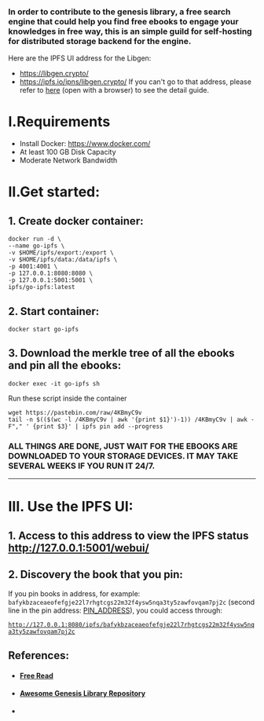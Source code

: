 ### In order to contribute to the genesis library, a free search engine that could help you find free ebooks to engage your knowledges in free way, this is an simple guild for self-hosting for distributed storage backend for the engine.

Here are the IPFS UI address for the Libgen:

- https://libgen.crypto/
- https://ipfs.io/ipns/libgen.crypto/
  If you can't go to that address, please refer to [here](index.html) (open with a browser) to see the detail guide.

# I.Requirements

- Install Docker: https://www.docker.com/
- At least 100 GB Disk Capacity
- Moderate Network Bandwidth

# II.Get started:

## 1. Create docker container:

```
docker run -d \
--name go-ipfs \
-v $HOME/ipfs/export:/export \
-v $HOME/ipfs/data:/data/ipfs \
-p 4001:4001 \
-p 127.0.0.1:8080:8080 \
-p 127.0.0.1:5001:5001 \
ipfs/go-ipfs:latest
```

## 2. Start container:

```
docker start go-ipfs
```

## 3. Download the merkle tree of all the ebooks and pin all the ebooks:

```
docker exec -it go-ipfs sh
```

Run these script inside the container

```
wget https://pastebin.com/raw/4KBmyC9v
tail -n $(($(wc -l /4KBmyC9v | awk '{print $1}')-1)) /4KBmyC9v | awk -F"," ' {print $3}' | ipfs pin add --progress
```

### ALL THINGS ARE DONE, JUST WAIT FOR THE EBOOKS ARE DOWNLOADED TO YOUR STORAGE DEVICES. IT MAY TAKE SEVERAL WEEKS IF YOU RUN IT 24/7.

---

# III. Use the IPFS UI:

## 1. Access to this address to view the IPFS status http://127.0.0.1:5001/webui/

## 2. Discovery the book that you pin:

If you pin books in address, for example: `bafykbzaceaeofefgje22l7rhgtcgs22m32f4ysw5nqa3ty5zawfovqam7pj2c` (second line in the pin address: [PIN_ADDRESS](PIN_ADDRESS)), you could access through:

[`http://127.0.0.1:8080/ipfs/bafykbzaceaeofefgje22l7rhgtcgs22m32f4ysw5nqa3ty5zawfovqam7pj2c`](http://127.0.0.1:8080/ipfs/bafykbzaceaeofefgje22l7rhgtcgs22m32f4ysw5nqa3ty5zawfovqam7pj2c)

## References:

- #### [Free Read](!https://freeread.org/ipfs.html)
- #### [Awesome Genesis Library Repository](!https://github.com/freereadorg/awesome-libgen)
-
